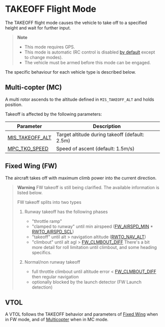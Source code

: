 # TAKEOFF Flight Mode

The TAKEOFF flight mode causes the vehicle to take off to a specified height and wait for further input.

> **Note** 
>  * This mode requires GPS.
>  * This mode is automatic (RC control is disabled [by default](../advanced_config/parameter_reference.md#COM_RC_OVERRIDE) except to change modes).
>  * The vehicle must be armed before this mode can be engaged.

The specific behaviour for each vehicle type is described below.

## Multi-copter (MC)

A multi rotor ascends to the altitude defined in `MIS_TAKEOFF_ALT` and holds position.

Takeoff is affected by the following parameters:

Parameter | Description
--- | ---
[MIS_TAKEOFF_ALT](../advanced_config/parameter_reference.md#MIS_TAKEOFF_ALT) | Target altitude during takeoff (default: 2.5m)
[MPC_TKO_SPEED](../advanced_config/parameter_reference.md#MPC_TKO_SPEED) | Speed of ascent (default: 1.5m/s)

## Fixed Wing (FW)

The aircraft takes off with maximum climb power into the current direction.

<!-- What about MT_TKF_THR_MIN and friends? Also RWTO_TKOFF and friends? https://docs.px4.io/en/advanced_config/parameter_reference.html#runway-takeoff 

Takeoff is affected by the following parameters:

Parameter | Description
--- | ---
[RWTO_TKOFF](../advanced_config/parameter_reference.md#RWTO_TKOFF) | Runway takeoff with landing gear.
-->

> **Warning** FW takeoff is still being clarified. The available information is listed below.
>
>  FW takeoff splits into two types
>
>  1. Runway takeoff has the following phases
>      - "throttle ramp"
>      - "clamped to runway" until min airspeed ([FW_AIRSPD_MIN](../advanced_config/parameter_reference.md#FW_AIRSPD_MIN) * [RWTO_AIRSPD_SCL](../advanced_config/parameter_reference.md#RWTO_AIRSPD_SCL))
>      - "takeoff" until alt > navigation altitude ([RWTO_NAV_ALT](../advanced_config/parameter_reference.md#RWTO_NAV_ALT)) 
>      - "climbout" until alt agl > [FW_CLMBOUT_DIFF](../advanced_config/parameter_reference.md#FW_CLMBOUT_DIFF)
>    There's a bit more detail for roll limitation until climbout, and some heading specifics. 
>
>  1. Normal/non runway takeoff
>     - full throttle climbout until altitude error < [FW_CLMBOUT_DIFF](../advanced_config/parameter_reference.md#FW_CLMBOUT_DIFF) then regular navigation
>      - optionally blocked by the launch detector (FW Launch detection)


## VTOL

A VTOL follows the TAKEOFF behavior and parameters of [Fixed Wing](#fixed-wing-fw) when in FW mode, and of [Multicopter](#multi-copter-mc) when in MC mode.

<!-- this maps to AUTO_TAKEOFF in dev -->
